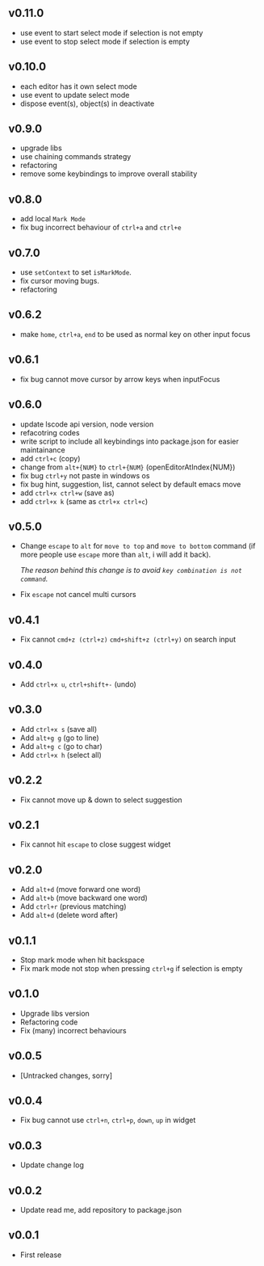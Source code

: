## v0.11.0

- use event to start select mode if selection is not empty
- use event to stop select mode if selection is empty

## v0.10.0

- each editor has it own select mode
- use event to update select mode
- dispose event(s), object(s) in deactivate

## v0.9.0

- upgrade libs
- use chaining commands strategy
- refactoring
- remove some keybindings to improve overall stability

## v0.8.0

- add local `Mark Mode`
- fix bug incorrect behaviour of `ctrl+a` and `ctrl+e`

## v0.7.0

- use `setContext` to set `isMarkMode`.
- fix cursor moving bugs.
- refactoring

## v0.6.2

- make `home`, `ctrl+a`, `end` to be used as normal key on other input focus

## v0.6.1

- fix bug cannot move cursor by arrow keys when inputFocus

## v0.6.0

- update lscode api version, node version
- refacotring codes
- write script to include all keybindings into package.json for easier maintainance
- add `ctrl+c` (copy)
- change from `alt+{NUM}` to `ctrl+{NUM}` (openEditorAtIndex{NUM})
- fix bug `ctrl+y` not paste in windows os
- fix bug hint, suggestion, list, cannot select by default emacs move
- add `ctrl+x ctrl+w` (save as)
- add `ctrl+x k` (same as `ctrl+x ctrl+c`)

## v0.5.0

- Change `escape` to `alt` for `move to top` and `move to bottom` command (if more people use `escape` more than `alt`, i will add it back).

  _The reason behind this change is to avoid `key combination is not command`._

- Fix `escape` not cancel multi cursors

## v0.4.1

- Fix cannot `cmd+z (ctrl+z)` `cmd+shift+z (ctrl+y)` on search input

## v0.4.0

- Add `ctrl+x u`, `ctrl+shift+-` (undo)

## v0.3.0

- Add `ctrl+x s` (save all)
- Add `alt+g g` (go to line)
- Add `alt+g c` (go to char)
- Add `ctrl+x h` (select all)

## v0.2.2

- Fix cannot move up & down to select suggestion

## v0.2.1

- Fix cannot hit `escape` to close suggest widget

## v0.2.0

- Add `alt+d` (move forward one word)
- Add `alt+b` (move backward one word)
- Add `ctrl+r` (previous matching)
- Add `alt+d` (delete word after)

## v0.1.1

- Stop mark mode when hit backspace
- Fix mark mode not stop when pressing `ctrl+g` if selection is empty

## v0.1.0

- Upgrade libs version
- Refactoring code
- Fix (many) incorrect behaviours

## v0.0.5

- [Untracked changes, sorry]

## v0.0.4

- Fix bug cannot use `ctrl+n`, `ctrl+p`, `down`, `up` in widget

## v0.0.3

- Update change log

## v0.0.2

- Update read me, add repository to package.json

## v0.0.1

- First release
